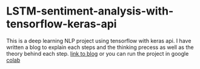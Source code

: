 # LSTM-sentiment-analysis-with-tensorflow-keras-api

This is a deep learning NLP project using tensorflow with keras api.
I have written a blog to explain each steps and the thinking precess as well as the theory behind each step.
[link to blog](https://paulkarikari.com/machine-learning/Deep-Learning-LSTM-for-Sentimen-Analysis-in-Tensorflow-with-Keras-API/) or you can run the project in google [colab](https://colab.research.google.com/github/paulkarikari/LSTM-sentiment-analysis-with-tensorflow-keras-api/blob/master/Tutorial_sentiment_analysis.ipynb)
